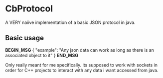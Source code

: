 # CbProtocol
A VERY naiive implementation of a basic JSON protocol in java.

## Basic usage
__BEGIN_MSG__
{ "example": "Any json data can work as long as there is an associated object to it" }
__END_MSG__

Only really meant for me specifically. 
its supposed to work with sockets in order for C++ projects to interact with any data i want accessed from java.
